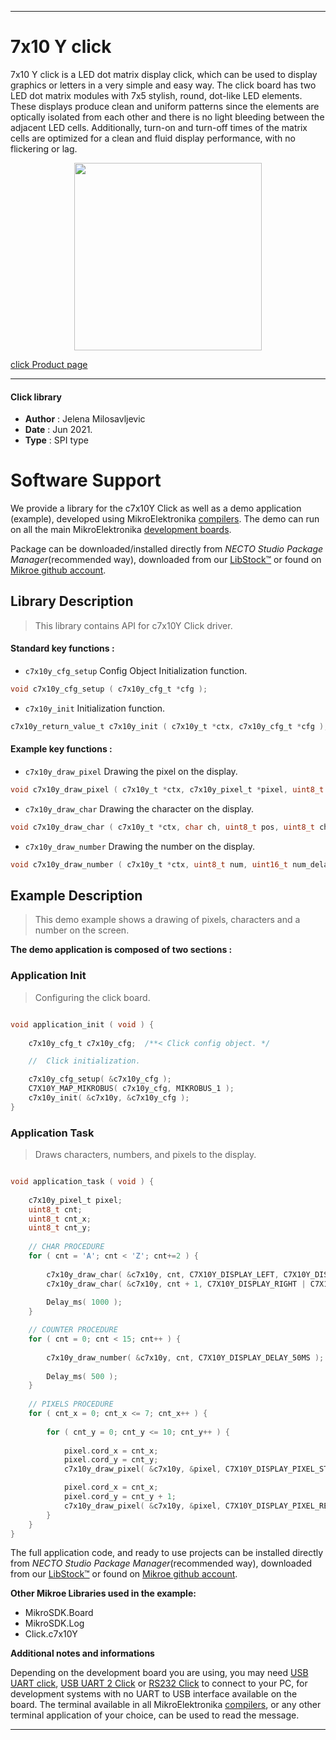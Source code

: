 
---
# 7x10 Y click

7x10 Y click is a LED dot matrix display click, which can be used to display graphics or letters in a very simple and easy way. The click board has two LED dot matrix modules with 7x5 stylish, round, dot-like LED elements. These displays produce clean and uniform patterns since the elements are optically isolated from each other and there is no light bleeding between the adjacent LED cells. Additionally, turn-on and turn-off times of the matrix cells are optimized for a clean and fluid display performance, with no flickering or lag.

<p align="center">
  <img src="https://download.mikroe.com/images/click_for_ide/7x10y_click.png" height=300px>
</p>

[click Product page](https://www.mikroe.com/7x10-y-click)

---


#### Click library

- **Author**        : Jelena Milosavljevic
- **Date**          : Jun 2021.
- **Type**          : SPI type


# Software Support

We provide a library for the c7x10Y Click
as well as a demo application (example), developed using MikroElektronika
[compilers](https://www.mikroe.com/necto-studio).
The demo can run on all the main MikroElektronika [development boards](https://www.mikroe.com/development-boards).

Package can be downloaded/installed directly from *NECTO Studio Package Manager*(recommended way), downloaded from our [LibStock&trade;](https://libstock.mikroe.com) or found on [Mikroe github account](https://github.com/MikroElektronika/mikrosdk_click_v2/tree/master/clicks).

## Library Description

> This library contains API for c7x10Y Click driver.

#### Standard key functions :

- `c7x10y_cfg_setup` Config Object Initialization function.
```c
void c7x10y_cfg_setup ( c7x10y_cfg_t *cfg );
```

- `c7x10y_init` Initialization function.
```c
c7x10y_return_value_t c7x10y_init ( c7x10y_t *ctx, c7x10y_cfg_t *cfg );
```

#### Example key functions :

- `c7x10y_draw_pixel` Drawing the pixel on the display.
```c
void c7x10y_draw_pixel ( c7x10y_t *ctx, c7x10y_pixel_t *pixel, uint8_t mode, uint8_t px_delay );
```

- `c7x10y_draw_char` Drawing the character on the display.
```c
void c7x10y_draw_char ( c7x10y_t *ctx, char ch, uint8_t pos, uint8_t ch_delay );
```

- `c7x10y_draw_number` Drawing the number on the display.
```c
void c7x10y_draw_number ( c7x10y_t *ctx, uint8_t num, uint16_t num_delay );
```

## Example Description

> This demo example shows a drawing of pixels, characters and a number on the screen.

**The demo application is composed of two sections :**

### Application Init

> Configuring the click board.

```c

void application_init ( void ) {
    
    c7x10y_cfg_t c7x10y_cfg;  /**< Click config object. */

    //  Click initialization.

    c7x10y_cfg_setup( &c7x10y_cfg );
    C7X10Y_MAP_MIKROBUS( c7x10y_cfg, MIKROBUS_1 );
    c7x10y_init( &c7x10y, &c7x10y_cfg );
}

```

### Application Task

> Draws characters, numbers, and pixels to the display.

```c

void application_task ( void ) {
    
    c7x10y_pixel_t pixel;
    uint8_t cnt;
    uint8_t cnt_x;
    uint8_t cnt_y;
    
    // CHAR PROCEDURE
    for ( cnt = 'A'; cnt < 'Z'; cnt+=2 ) {
        
        c7x10y_draw_char( &c7x10y, cnt, C7X10Y_DISPLAY_LEFT, C7X10Y_DISPLAY_DELAY_50MS );
        c7x10y_draw_char( &c7x10y, cnt + 1, C7X10Y_DISPLAY_RIGHT | C7X10Y_DISPLAY_REFRESH, C7X10Y_DISPLAY_DELAY_50MS );
       
        Delay_ms( 1000 );
    }

    // COUNTER PROCEDURE
    for ( cnt = 0; cnt < 15; cnt++ ) {
        
        c7x10y_draw_number( &c7x10y, cnt, C7X10Y_DISPLAY_DELAY_50MS );
        
        Delay_ms( 500 );
    }
    
    // PIXELS PROCEDURE
    for ( cnt_x = 0; cnt_x <= 7; cnt_x++ ) {
        
        for ( cnt_y = 0; cnt_y <= 10; cnt_y++ ) {
            
            pixel.cord_x = cnt_x;
            pixel.cord_y = cnt_y;
            c7x10y_draw_pixel( &c7x10y, &pixel, C7X10Y_DISPLAY_PIXEL_STORAGE, C7X10Y_DISPLAY_DELAY_20MS );

            pixel.cord_x = cnt_x;
            pixel.cord_y = cnt_y + 1;
            c7x10y_draw_pixel( &c7x10y, &pixel, C7X10Y_DISPLAY_PIXEL_REFRESH, C7X10Y_DISPLAY_DELAY_20MS );
        }
    }
}

```

The full application code, and ready to use projects can be installed directly from *NECTO Studio Package Manager*(recommended way), downloaded from our [LibStock&trade;](https://libstock.mikroe.com) or found on [Mikroe github account](https://github.com/MikroElektronika/mikrosdk_click_v2/tree/master/clicks).

**Other Mikroe Libraries used in the example:**

- MikroSDK.Board
- MikroSDK.Log
- Click.c7x10Y

**Additional notes and informations**

Depending on the development board you are using, you may need
[USB UART click](http://shop.mikroe.com/usb-uart-click),
[USB UART 2 Click](http://shop.mikroe.com/usb-uart-2-click) or
[RS232 Click](http://shop.mikroe.com/rs232-click) to connect to your PC, for
development systems with no UART to USB interface available on the board. The
terminal available in all MikroElektronika
[compilers](http://shop.mikroe.com/compilers), or any other terminal application
of your choice, can be used to read the message.

---
